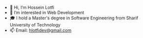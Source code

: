 - 👋 Hi, I’m Hossein Lotfi
- 👀 I’m interested in Web Development
- 🎓 I hold a Master's degree in Software Engineering from Sharif University of Technology
- 📫 Email: hlotfidev@gmail.com

